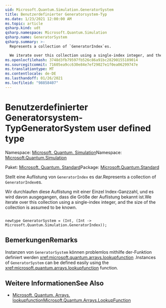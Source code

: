 ```yaml
---
uid: Microsoft.Quantum.Simulation.GeneratorSystem
title: Benutzerdefinierter Generatorsystem-Typ
ms.date: 1/23/2021 12:00:00 AM
ms.topic: article
qsharp.kind: udt
qsharp.namespace: Microsoft.Quantum.Simulation
qsharp.name: GeneratorSystem
qsharp.summary: >-
  Represents a collection of `GeneratorIndex`es.

  We iterate over this collection using a single-index integer, and the size of the collection is assumed to be known.
ms.openlocfilehash: 3748d3fb79597fb526c86a91bc28290155189014
ms.sourcegitcommit: 71605ea9cc630e84e7ef29027e1f0ea06299747e
ms.translationtype: MT
ms.contentlocale: de-DE
ms.lasthandoff: 01/26/2021
ms.locfileid: "98858407"
---
```

# <a name="generatorsystem-user-defined-type"></a><span data-ttu-id="06a13-102">Benutzerdefinierter Generatorsystem-Typ</span><span class="sxs-lookup"><span data-stu-id="06a13-102">GeneratorSystem user defined type</span></span>

<span data-ttu-id="06a13-103">Namespace: [Microsoft. Quantum. Simulation](xref:Microsoft.Quantum.Simulation)</span><span class="sxs-lookup"><span data-stu-id="06a13-103">Namespace: [Microsoft.Quantum.Simulation](xref:Microsoft.Quantum.Simulation)</span></span>

<span data-ttu-id="06a13-104">Paket: [Microsoft. Quantum. Standard](https://nuget.org/packages/Microsoft.Quantum.Standard)</span><span class="sxs-lookup"><span data-stu-id="06a13-104">Package: [Microsoft.Quantum.Standard](https://nuget.org/packages/Microsoft.Quantum.Standard)</span></span>


<span data-ttu-id="06a13-105">Stellt eine Auflistung von `GeneratorIndex` es dar.</span><span class="sxs-lookup"><span data-stu-id="06a13-105">Represents a collection of `GeneratorIndex`es.</span></span>

<span data-ttu-id="06a13-106">Wir durchlaufen diese Auflistung mit einer Einzel Index-Ganzzahl, und es wird davon ausgegangen, dass die Größe der Auflistung bekannt ist.</span><span class="sxs-lookup"><span data-stu-id="06a13-106">We iterate over this collection using a single-index integer, and the size of the collection is assumed to be known.</span></span>

```qsharp

newtype GeneratorSystem = (Int, (Int -> Microsoft.Quantum.Simulation.GeneratorIndex));
```



## <a name="remarks"></a><span data-ttu-id="06a13-107">Bemerkungen</span><span class="sxs-lookup"><span data-stu-id="06a13-107">Remarks</span></span>

<span data-ttu-id="06a13-108">Instanzen von `GeneratorSystem` können problemlos mithilfe der-Funktion definiert werden <xref:microsoft.quantum.arrays.lookupfunction> .</span><span class="sxs-lookup"><span data-stu-id="06a13-108">Instances of `GeneratorSystem` can be defined easily using the <xref:microsoft.quantum.arrays.lookupfunction> function.</span></span>

## <a name="see-also"></a><span data-ttu-id="06a13-109">Weitere Informationen</span><span class="sxs-lookup"><span data-stu-id="06a13-109">See Also</span></span>

- [<span data-ttu-id="06a13-110">Microsoft. Quantum. Arrays. lookupfunction</span><span class="sxs-lookup"><span data-stu-id="06a13-110">Microsoft.Quantum.Arrays.LookupFunction</span></span>](xref:Microsoft.Quantum.Arrays.LookupFunction)